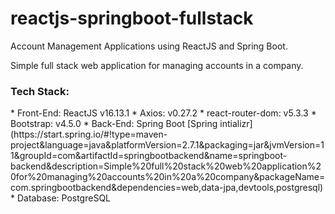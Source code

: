 # reactjs-springboot-fullstack

Account Management Applications using ReactJS and Spring Boot.

Simple full stack web application for managing accounts in a company.

<h3>Tech Stack:</h3>
* Front-End: ReactJS v16.13.1
* Axios: v0.27.2
* react-router-dom: v5.3.3
* Bootstrap: v4.5.0
* Back-End: Spring Boot [Spring intializr](https://start.spring.io/#!type=maven-project&language=java&platformVersion=2.7.1&packaging=jar&jvmVersion=11&groupId=com&artifactId=springbootbackend&name=springboot-backend&description=Simple%20full%20stack%20web%20application%20for%20managing%20accounts%20in%20a%20company&packageName=com.springbootbackend&dependencies=web,data-jpa,devtools,postgresql)
* Database: PostgreSQL